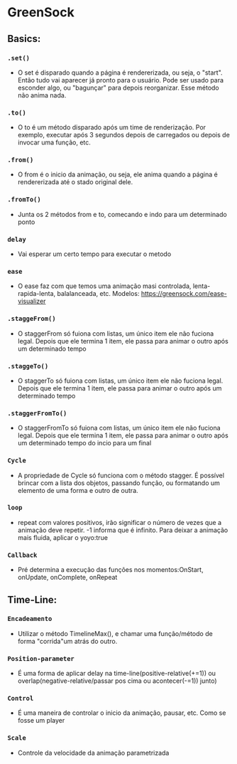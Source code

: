# GreenSock

## Basics:

### `.set()`

- O set é disparado quando a página é rendererizada, ou seja, o "start". Então tudo vai aparecer já pronto para o usuário. Pode ser usado para esconder algo, ou "bagunçar" para depois reorganizar. Esse método não anima nada.

### `.to()`

- O to é um método disparado após um time de renderização. Por exemplo, executar após 3 segundos depois de carregados ou depois de invocar uma função, etc.

### `.from()`

- O from é o inicio da animação, ou seja, ele anima quando a página é rendererizada até o stado original dele.

### `.fromTo()`

- Junta os 2 métodos from e to, comecando e indo para um determinado ponto

### `delay`

- Vai esperar um certo tempo para executar o metodo

### `ease`

- O ease faz com que temos uma animação masi controlada, lenta-rapida-lenta, balalanceada, etc. Modelos: https://greensock.com/ease-visualizer

### `.staggeFrom()`

- O staggerFrom só fuiona com listas, um único item ele não fuciona legal. Depois que ele termina 1 item, ele passa para animar o outro após um determinado tempo

### `.staggeTo()`

- O staggerTo só fuiona com listas, um único item ele não fuciona legal. Depois que ele termina 1 item, ele passa para animar o outro após um determinado tempo

### `.staggerFromTo()`

- O staggerFromTo só fuiona com listas, um único item ele não fuciona legal. Depois que ele termina 1 item, ele passa para animar o outro após um determinado tempo do incio para um final

### `Cycle`

- A propriedade de Cycle só funciona com o método stagger. É possível brincar com a lista dos objetos, passando função, ou formatando um elemento de uma forma e outro de outra.

### `loop`

- repeat com valores positivos, irão significar o número de vezes que a animação deve repetir. -1 informa que é infinito. Para deixar a animação mais fluida, aplicar o yoyo:true

### `Callback`

- Pré determina a execução das funções nos momentos:OnStart, onUpdate, onComplete, onRepeat

## Time-Line:

### `Encadeamento`

- Utilizar o método TimelineMax(), e chamar uma função/método de forma "corrida"um atrás do outro.

### `Position-parameter`

- É uma forma de aplicar delay na time-line(positive-relative(+=1)) ou overlap(negative-relative/passar pos cima ou acontecer(-=1)) junto)

### `Control`

- É uma maneira de controlar o inicio da animação, pausar, etc. Como se fosse um player

### `Scale`

- Controle da velocidade da animação parametrizada

